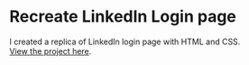 # Recreate LinkedIn Login page

I created a replica of LinkedIn login page with HTML and CSS.
<br>
[View the project here](https://oyelakin-mercy.github.io/LinkedIn-Login-page/).

